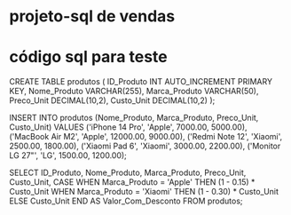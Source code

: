 # projeto-sql de vendas
# código sql para teste

CREATE TABLE produtos (
    ID_Produto INT AUTO_INCREMENT PRIMARY KEY,
    Nome_Produto VARCHAR(255),
    Marca_Produto VARCHAR(50),
    Preco_Unit DECIMAL(10,2),
    Custo_Unit DECIMAL(10,2)
);

INSERT INTO produtos (Nome_Produto, Marca_Produto, Preco_Unit, Custo_Unit)
VALUES 
    ('iPhone 14 Pro', 'Apple', 7000.00, 5000.00),
    ('MacBook Air M2', 'Apple', 12000.00, 9000.00),
    ('Redmi Note 12', 'Xiaomi', 2500.00, 1800.00),
    ('Xiaomi Pad 6', 'Xiaomi', 3000.00, 2200.00),
    ('Monitor LG 27"', 'LG', 1500.00, 1200.00);

SELECT 
    ID_Produto,
    Nome_Produto,
    Marca_Produto,
    Preco_Unit,
    Custo_Unit,
    CASE 
        WHEN Marca_Produto = 'Apple' THEN (1 - 0.15) * Custo_Unit
        WHEN Marca_Produto = 'Xiaomi' THEN (1 - 0.30) * Custo_Unit
        ELSE Custo_Unit
    END AS Valor_Com_Desconto
FROM produtos;
